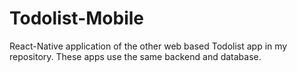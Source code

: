 # Todolist-Mobile
React-Native application of the other web based Todolist app in my repository.
These apps use the same backend and database.

